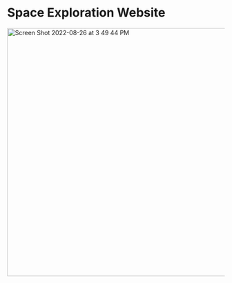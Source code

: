 # Space Exploration Website


<img width="575" alt="Screen Shot 2022-08-26 at 3 49 44 PM" src="https://user-images.githubusercontent.com/25359882/186981175-2197fdee-bb7c-442a-9da5-84a30cb6f691.png">
